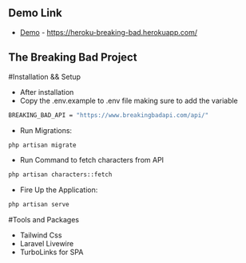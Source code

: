 
## Demo Link

- [Demo](https://heroku-breaking-bad.herokuapp.com/) - https://heroku-breaking-bad.herokuapp.com/


## The Breaking Bad Project

#Installation && Setup

- After installation
- Copy the .env.example to .env file making sure to add the variable 
```sh
BREAKING_BAD_API = "https://www.breakingbadapi.com/api/"
```
- Run Migrations: 
```sh 
php artisan migrate
```
- Run Command to fetch characters from API
```sh 
php artisan characters::fetch
```

- Fire Up the Application: 
```sh 
php artisan serve
```

#Tools and Packages
- Tailwind Css
- Laravel Livewire
- TurboLinks for SPA

